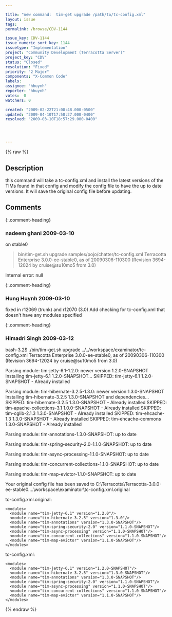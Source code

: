 ```yaml
---

title: "new command:  tim-get upgrade /path/to/tc-config.xml"
layout: issue
tags: 
permalink: /browse/CDV-1144

issue_key: CDV-1144
issue_numeric_sort_key: 1144
issuetype: "Implementation"
project: "Community Development (Terracotta Server)"
project_key: "CDV"
status: "Closed"
resolution: "Fixed"
priority: "2 Major"
components: "X-Common Code"
labels: 
assignee: "hhuynh"
reporter: "hhuynh"
votes:  0
watchers: 0

created: "2009-02-22T21:08:48.000-0500"
updated: "2009-04-10T17:58:27.000-0400"
resolved: "2009-03-10T18:57:29.000-0400"




---
```


{% raw %}

## Description

<div markdown="1" class="description">

this command will take a tc-config.xml and install the latest versions of the TIMs found in that config and modify the config file to have the up to date versions.
It will save the original config file before updating.

</div>

## Comments


{:.comment-heading}
### **nadeem ghani** <span class="date">2009-03-10</span>

<div markdown="1" class="comment">

on stable0

> bin/tim-get.sh upgrade samples/pojo/chatter/tc-config.xml 
Terracotta Enterprise 3.0.0-ee-stable0, as of 20090306-110300 (Revision 3694-12024 by cruise@su10mo5 from 3.0)

Internal error: null

</div>


{:.comment-heading}
### **Hung Huynh** <span class="date">2009-03-10</span>

<div markdown="1" class="comment">

fixed in r12069 (trunk) and r12070 (3.0)
Add checking for tc-config.xml that doesn't have any modules specified

</div>


{:.comment-heading}
### **Himadri Singh** <span class="date">2009-03-12</span>

<div markdown="1" class="comment">

bash-3.2$ ./bin/tim-get.sh upgrade ../../workspace/examinator/tc-config.xml
Terracotta Enterprise 3.0.0-ee-stable0, as of 20090306-110300 (Revision 3694-12024 by cruise@su10mo5 from 3.0)

Parsing module: tim-jetty-6.1-1.2.0: newer version 1.2.0-SNAPSHOT
Installing tim-jetty-6.1 1.2.0-SNAPSHOT...
   SKIPPED: tim-jetty-6.1 1.2.0-SNAPSHOT - Already installed

Parsing module: tim-hibernate-3.2.5-1.3.0: newer version 1.3.0-SNAPSHOT
Installing tim-hibernate-3.2.5 1.3.0-SNAPSHOT and dependencies...
   SKIPPED: tim-hibernate-3.2.5 1.3.0-SNAPSHOT - Already installed
   SKIPPED: tim-apache-collections-3.1 1.0.0-SNAPSHOT - Already installed
   SKIPPED: tim-cglib-2.1.3 1.3.0-SNAPSHOT - Already installed
   SKIPPED: tim-ehcache-1.3 1.3.0-SNAPSHOT - Already installed
   SKIPPED: tim-ehcache-commons 1.3.0-SNAPSHOT - Already installed

Parsing module: tim-annotations-1.3.0-SNAPSHOT: up to date

Parsing module: tim-spring-security-2.0-1.1.0-SNAPSHOT: up to date

Parsing module: tim-async-processing-1.1.0-SNAPSHOT: up to date

Parsing module: tim-concurrent-collections-1.1.0-SNAPSHOT: up to date

Parsing module: tim-map-evictor-1.1.0-SNAPSHOT: up to date

Your original config file has been saved to C:\Terracotta\Terracotta-3.0.0-ee-stable0\..\..\workspace\examinator\tc-config.xml.original

tc-config.xml.original:

    <modules>
      <module name="tim-jetty-6.1" version="1.2.0"/>
      <module name="tim-hibernate-3.2.5" version="1.3.0"/>
      <module name="tim-annotations" version="1.3.0-SNAPSHOT"/>
      <module name="tim-spring-security-2.0" version="1.1.0-SNAPSHOT"/>
      <module name="tim-async-processing" version="1.1.0-SNAPSHOT"/>
      <module name="tim-concurrent-collections" version="1.1.0-SNAPSHOT"/>
      <module name="tim-map-evictor" version="1.1.0-SNAPSHOT"/>
    </modules>


tc-config.xml:

    <modules>
      <module name="tim-jetty-6.1" version="1.2.0-SNAPSHOT"/>
      <module name="tim-hibernate-3.2.5" version="1.3.0-SNAPSHOT"/>
      <module name="tim-annotations" version="1.3.0-SNAPSHOT"/>
      <module name="tim-spring-security-2.0" version="1.1.0-SNAPSHOT"/>
      <module name="tim-async-processing" version="1.1.0-SNAPSHOT"/>
      <module name="tim-concurrent-collections" version="1.1.0-SNAPSHOT"/>
      <module name="tim-map-evictor" version="1.1.0-SNAPSHOT"/>
    </modules>


</div>



{% endraw %}
